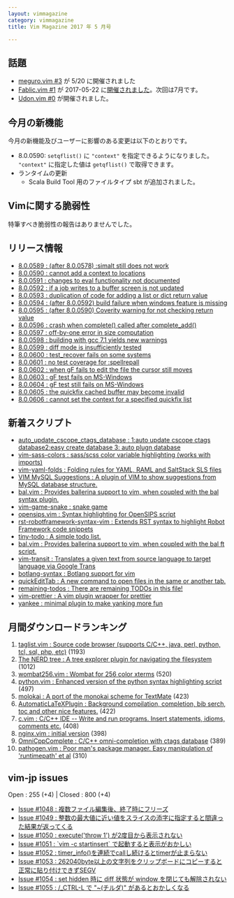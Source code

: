 ```yaml
---
layout: vimmagazine
category: vimmagazine
title: Vim Magazine 2017 年 5 月号

---
```


## 話題

* [meguro.vim #3](https://megurovim.connpass.com/event/53990/) が 5/20 に開催されました
* [Fablic.vim #1](https://connpass.com/event/56803/) が 2017-05-22 に[開催されました](http://in.fablic.co.jp/entry/2017-05-fablic.vim)。次回は7月です。
*   [Udon.vim #0](https://connpass.com/event/55348/) が開催されました。

## 今月の新機能

今月の新機能及びユーザーに影響のある変更は以下のとおりです。

*   8.0.0590: `setqflist()` に `"context"` を指定できるようになりました。 `"context"` に指定した値は `getqflist()` で取得できます。
*   ランタイムの更新
    *   Scala Build Tool 用のファイルタイプ sbt が追加されました。

## Vimに関する脆弱性

特筆すべき脆弱性の報告はありませんでした。

## リリース情報

- [8.0.0589 : (after 8.0.0578) :simalt still does not work](https://github.com/vim/vim/commit/a21ccb7a974a96550c5cd99c4633e166d2083172)
- [8.0.0590 : cannot add a context to locations](https://github.com/vim/vim/commit/8f77c5a4ec756f3f866bd6b18feb6fca6f2a2e91)
- [8.0.0591 : changes to eval functionality not documented](https://github.com/vim/vim/commit/45d2cca1ea3f90fc70ad99d0c6812a9d8536303c)
- [8.0.0592 : if a job writes to a buffer screen is not updated](https://github.com/vim/vim/commit/29ae377ea7039874337bc79ace9ab2b37b9056e5)
- [8.0.0593 : duplication of code for adding a list or dict return value](https://github.com/vim/vim/commit/45cf6e910c6d162775ca9d470fac4b6db844001f)
- [8.0.0594 : (after 8.0.0592) build failure when windows feature is missing](https://github.com/vim/vim/commit/66c0e70b806cd8afdc9da9ddae11945ddf29841a)
- [8.0.0595 : (after 8.0.0590) Coverity warning for not checking return value](https://github.com/vim/vim/commit/beb9cb19c660484488a71a25eda46ab0fa579278)
- [8.0.0596 : crash when complete() called after complete&#x5f;add()](https://github.com/vim/vim/commit/4475b623960671898dac6a72b13a8d140402afa6)
- [8.0.0597 : off-by-one error in size computation](https://github.com/vim/vim/commit/253f9128779f315ea670f9b4a17446b7b4c74927)
- [8.0.0598 : building with gcc 7.1 yields new warnings](https://github.com/vim/vim/commit/9e0f6ec0762575d229b86798b284ca4876bc3d73)
- [8.0.0599 : diff mode is insufficiently tested](https://github.com/vim/vim/commit/79a213d6a4e909703524a7f1ad985c7bd40650a6)
- [8.0.0600 : test&#x5f;recover fails on some systems](https://github.com/vim/vim/commit/2a0b06def49198aef45ef173f524a638a700f9c9)
- [8.0.0601 : no test coverage for :spellrepall](https://github.com/vim/vim/commit/545cb79da586be3333a0a55616046f94b01f6b1a)
- [8.0.0602 : when gF fails to edit the file the cursor still moves](https://github.com/vim/vim/commit/2a79ed293c077ba791db962f0e121cf97ba4f7a7)
- [8.0.0603 : gF test fails on MS-Windows](https://github.com/vim/vim/commit/d7aca7a71c7254501c08f04db1798df479df0e89)
- [8.0.0604 : gF test still fails on MS-Windows](https://github.com/vim/vim/commit/712598f210570627534246cb5dcbb4f213367997)
- [8.0.0605 : the quickfix cached buffer may become invalid](https://github.com/vim/vim/commit/6dd4a53502fb4ec1b66104eab1805e7254ad9e41)
- [8.0.0606 : cannot set the context for a specified quickfix list](https://github.com/vim/vim/commit/6e62da3e14d32f76f60d5cc8b267059923842f17)

## 新着スクリプト

- [auto&#x5f;update&#x5f;cscope&#x5f;ctags&#x5f;database : 1:auto update cscope ctags database2:easy create database 3: auto plugn database](http://www.vim.org/scripts/script.php?script_id=5557)
- [vim-sass-colors : sass/scss color variable highlighting (works with imports)](http://www.vim.org/scripts/script.php?script_id=5558)
- [vim-yaml-folds : Folding rules for YAML, RAML and SaltStack SLS files](http://www.vim.org/scripts/script.php?script_id=5559)
- [VIM MySQL Suggestions : A plugin of VIM to show suggestions from MySQL database structure.](http://www.vim.org/scripts/script.php?script_id=5560)
- [bal.vim : Provides ballerina support to vim, when coupled with the bal syntax plugin. ](http://www.vim.org/scripts/script.php?script_id=5562)
- [vim-game-snake : snake game](http://www.vim.org/scripts/script.php?script_id=5563)
- [opensips.vim : Syntax highlighting for OpenSIPS script](http://www.vim.org/scripts/script.php?script_id=5564)
- [rst-robotframework-syntax-vim : Extends RST syntax to highlight Robot Framework code snippets](http://www.vim.org/scripts/script.php?script_id=5565)
- [tiny-todo : A simple todo list.](http://www.vim.org/scripts/script.php?script_id=5566)
- [bal.vim : Provides ballerina support to vim, when coupled with the bal ft script.](http://www.vim.org/scripts/script.php?script_id=5567)
- [vim-transit : Translates a given text from source language to target language via Google Trans](http://www.vim.org/scripts/script.php?script_id=5568)
- [botlang-syntax : Botlang support for vim](http://www.vim.org/scripts/script.php?script_id=5569)
- [quickEditTab : A new command to open files in the same or another tab.](http://www.vim.org/scripts/script.php?script_id=5570)
- [remaining-todos : There are remaining TODOs in this file!](http://www.vim.org/scripts/script.php?script_id=5571)
- [vim-prettier : A vim plugin wrapper for prettier](http://www.vim.org/scripts/script.php?script_id=5572)
- [yankee : minimal plugin to make yanking more fun](http://www.vim.org/scripts/script.php?script_id=5573)

## 月間ダウンロードランキング

1. [taglist.vim : Source code browser (supports C/C++, java, perl, python, tcl, sql, php, etc)](http://www.vim.org/scripts/script.php?script_id=273) (1193)
2. [The NERD tree : A tree explorer plugin for navigating the filesystem](http://www.vim.org/scripts/script.php?script_id=1658) (1012)
3. [wombat256.vim : Wombat for 256 color xterms](http://www.vim.org/scripts/script.php?script_id=2465) (520)
4. [python.vim : Enhanced version of the python syntax highlighting script](http://www.vim.org/scripts/script.php?script_id=790) (497)
5. [molokai : A port of the monokai scheme for TextMate](http://www.vim.org/scripts/script.php?script_id=2340) (423)
6. [AutomaticLaTeXPlugin : Background compilation, completion, bib serch, toc and other nice features.](http://www.vim.org/scripts/script.php?script_id=2945) (422)
7. [c.vim : C/C++ IDE -- Write and run programs. Insert statements, idioms, comments etc.](http://www.vim.org/scripts/script.php?script_id=213) (408)
8. [nginx.vim : initial version](http://www.vim.org/scripts/script.php?script_id=1886) (398)
9. [OmniCppComplete : C/C++ omni-completion with ctags database](http://www.vim.org/scripts/script.php?script_id=1520) (389)
10. [pathogen.vim : Poor man's package manager. Easy manipulation of 'runtimepath' et al](http://www.vim.org/scripts/script.php?script_id=2332) (310)

## vim-jp issues

Open : 255 (+4) | Closed : 800 (+4)

- [Issue #1048 : 複数ファイル編集後、終了時にフリーズ](https://github.com/vim-jp/issues/issues/1048)
- [Issue #1049 : 整数の最大値に近い値をスライスの添字に指定すると間違った結果が返ってくる](https://github.com/vim-jp/issues/issues/1049)
- [Issue #1050 : execute('throw 1') が2度目から表示されない](https://github.com/vim-jp/issues/issues/1050)
- [Issue #1051 : &#x60;vim -c startinsert&#x60; で起動すると表示がおかしい](https://github.com/vim-jp/issues/issues/1051)
- [Issue #1052 : timer&#x5f;info()を連続でcallし続けるとtimerが止まらない](https://github.com/vim-jp/issues/issues/1052)
- [Issue #1053 : 262040byte以上の文字列をクリップボードにコピーすると正常に貼り付けできずSEGV](https://github.com/vim-jp/issues/issues/1053)
- [Issue #1054 : set hidden 時に diff 状態が window を閉じても解除されない](https://github.com/vim-jp/issues/issues/1054)
- [Issue #1055 : /&#x5f;CTRL-L で "~(チルダ)" があるとおかしくなる](https://github.com/vim-jp/issues/issues/1055)
